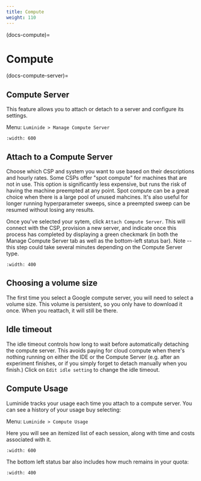 ```yaml
---
title: Compute
weight: 110
---
```


(docs-compute)=
# Compute

(docs-compute-server)=
## Compute Server

This feature allows you to attach or detach to a server and configure its settings.

Menu: `Luminide > Manage Compute Server`

```{image} ../images/feb-compute-server.png
:width: 600
```

## Attach to a Compute Server

Choose which CSP and system you want to use based on their descriptions and hourly rates.  Some CSPs offer "spot compute" for machines that are not in use.  This option is significantly less expensive, but runs the risk of having the machine preempted at any point.  Spot compute can be a great choice when there is a large pool of unused mahcines.  It's also useful for longer running hyperparameter sweeps, since a preempted sweep can be resumed without losing any results.

Once you've selected your sytem, click `Attach Compute Server`.  This will connect with the CSP, provision a new server, and indicate once this process has completed by displaying a green checkmark (in both the Manage Compute Server tab as well as the bottom-left status bar).  Note -- this step could take several minutes depending on the Compute Server type.

```{image} ../images/feb-status-bar.png
:width: 400
```

## Choosing a volume size

The first time you select a Google compute server, you will need to select a volume size.  This volume is persistent, so you only have to download it once.   When you reattach, it will still be there.

## Idle timeout

The idle timeout controls how long to wait before automatically detaching the compute server.  This avoids paying for cloud compute when there's nothing running on either the IDE or the Compute Server (e.g. after an experiment finishes, or if you simply forget to detach manually when you finish.)  Click on `Edit idle setting` to change the idle timeout.

## Compute Usage

Luminide tracks your usage each time you attach to a compute server.  You can see a history of your usage buy selecting:

Menu: `Luminide > Compute Usage`

Here you will see an itemized list of each session, along with time and costs associated with it.

```{image} ../images/feb-compute-usage.png
:width: 600
```

The bottom left status bar also includes how much remains in your quota:

```{image} ../images/feb-status-bar.png
:width: 400
```
